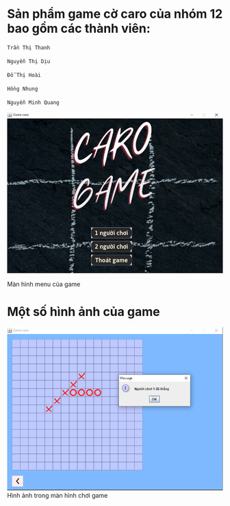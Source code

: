# Sản phẩm game cờ caro của nhóm 12 bao gồm các thành viên:

    Trần Thị Thanh

    Nguyễn Thị Dịu

    Đỗ Thị Hoài

    Hồng Nhung

    Nguyễn Minh Quang
![img.png](img.png)

Màn hình menu của game


# Một số hình ảnh của game
![img_1.png](img_1.png)
Hình ảnh trong màn hình chơi game
